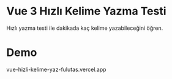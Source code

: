 # Vue 3 Hızlı Kelime Yazma Testi
Hızlı yazma testi ile dakikada kaç kelime yazabileceğini öğren.

# Demo
vue-hizli-kelime-yaz-fulutas.vercel.app
